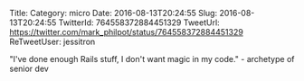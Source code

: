 Title: 
Category: micro
Date: 2016-08-13T20:24:55
Slug: 2016-08-13T20:24:55
TwitterId: 764558372884451329
TweetUrl: https://twitter.com/mark_philpot/status/764558372884451329
ReTweetUser: jessitron

<i class="fa fa-retweet" aria-hidden="true"></i> "I've done enough Rails stuff, I don't want magic in my code." - archetype of senior dev